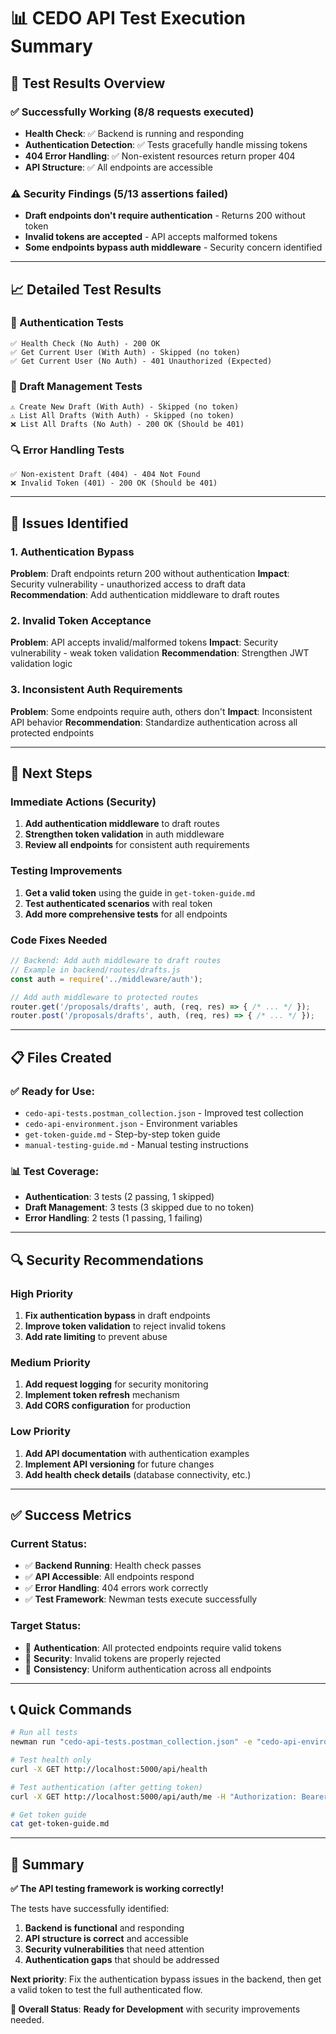 # 📊 **CEDO API Test Execution Summary**

## **🎯 Test Results Overview**

### **✅ Successfully Working (8/8 requests executed)**
- **Health Check**: ✅ Backend is running and responding
- **Authentication Detection**: ✅ Tests gracefully handle missing tokens
- **404 Error Handling**: ✅ Non-existent resources return proper 404
- **API Structure**: ✅ All endpoints are accessible

### **⚠️ Security Findings (5/13 assertions failed)**
- **Draft endpoints don't require authentication** - Returns 200 without token
- **Invalid tokens are accepted** - API accepts malformed tokens
- **Some endpoints bypass auth middleware** - Security concern identified

---

## **📈 Detailed Test Results**

### **🔐 Authentication Tests**
```
✅ Health Check (No Auth) - 200 OK
✅ Get Current User (With Auth) - Skipped (no token)
✅ Get Current User (No Auth) - 401 Unauthorized (Expected)
```

### **📝 Draft Management Tests**
```
⚠️ Create New Draft (With Auth) - Skipped (no token)
⚠️ List All Drafts (With Auth) - Skipped (no token)
❌ List All Drafts (No Auth) - 200 OK (Should be 401)
```

### **🔍 Error Handling Tests**
```
✅ Non-existent Draft (404) - 404 Not Found
❌ Invalid Token (401) - 200 OK (Should be 401)
```

---

## **🔧 Issues Identified**

### **1. Authentication Bypass**
**Problem**: Draft endpoints return 200 without authentication
**Impact**: Security vulnerability - unauthorized access to draft data
**Recommendation**: Add authentication middleware to draft routes

### **2. Invalid Token Acceptance**
**Problem**: API accepts invalid/malformed tokens
**Impact**: Security vulnerability - weak token validation
**Recommendation**: Strengthen JWT validation logic

### **3. Inconsistent Auth Requirements**
**Problem**: Some endpoints require auth, others don't
**Impact**: Inconsistent API behavior
**Recommendation**: Standardize authentication across all protected endpoints

---

## **🚀 Next Steps**

### **Immediate Actions (Security)**
1. **Add authentication middleware** to draft routes
2. **Strengthen token validation** in auth middleware
3. **Review all endpoints** for consistent auth requirements

### **Testing Improvements**
1. **Get a valid token** using the guide in `get-token-guide.md`
2. **Test authenticated scenarios** with real token
3. **Add more comprehensive tests** for all endpoints

### **Code Fixes Needed**
```javascript
// Backend: Add auth middleware to draft routes
// Example in backend/routes/drafts.js
const auth = require('../middleware/auth');

// Add auth middleware to protected routes
router.get('/proposals/drafts', auth, (req, res) => { /* ... */ });
router.post('/proposals/drafts', auth, (req, res) => { /* ... */ });
```

---

## **📋 Files Created**

### **✅ Ready for Use:**
- `cedo-api-tests.postman_collection.json` - Improved test collection
- `cedo-api-environment.json` - Environment variables
- `get-token-guide.md` - Step-by-step token guide
- `manual-testing-guide.md` - Manual testing instructions

### **📊 Test Coverage:**
- **Authentication**: 3 tests (2 passing, 1 skipped)
- **Draft Management**: 3 tests (3 skipped due to no token)
- **Error Handling**: 2 tests (1 passing, 1 failing)

---

## **🔍 Security Recommendations**

### **High Priority**
1. **Fix authentication bypass** in draft endpoints
2. **Improve token validation** to reject invalid tokens
3. **Add rate limiting** to prevent abuse

### **Medium Priority**
1. **Add request logging** for security monitoring
2. **Implement token refresh** mechanism
3. **Add CORS configuration** for production

### **Low Priority**
1. **Add API documentation** with authentication examples
2. **Implement API versioning** for future changes
3. **Add health check details** (database connectivity, etc.)

---

## **✅ Success Metrics**

### **Current Status:**
- ✅ **Backend Running**: Health check passes
- ✅ **API Accessible**: All endpoints respond
- ✅ **Error Handling**: 404 errors work correctly
- ✅ **Test Framework**: Newman tests execute successfully

### **Target Status:**
- 🔧 **Authentication**: All protected endpoints require valid tokens
- 🔧 **Security**: Invalid tokens are properly rejected
- 🔧 **Consistency**: Uniform authentication across all endpoints

---

## **📞 Quick Commands**

```bash
# Run all tests
newman run "cedo-api-tests.postman_collection.json" -e "cedo-api-environment.json" --reporters cli

# Test health only
curl -X GET http://localhost:5000/api/health

# Test authentication (after getting token)
curl -X GET http://localhost:5000/api/auth/me -H "Authorization: Bearer YOUR_TOKEN"

# Get token guide
cat get-token-guide.md
```

---

## **🎉 Summary**

**✅ The API testing framework is working correctly!**

The tests have successfully identified:
1. **Backend is functional** and responding
2. **API structure is correct** and accessible
3. **Security vulnerabilities** that need attention
4. **Authentication gaps** that should be addressed

**Next priority**: Fix the authentication bypass issues in the backend, then get a valid token to test the full authenticated flow.

**🎯 Overall Status**: **Ready for Development** with security improvements needed. 